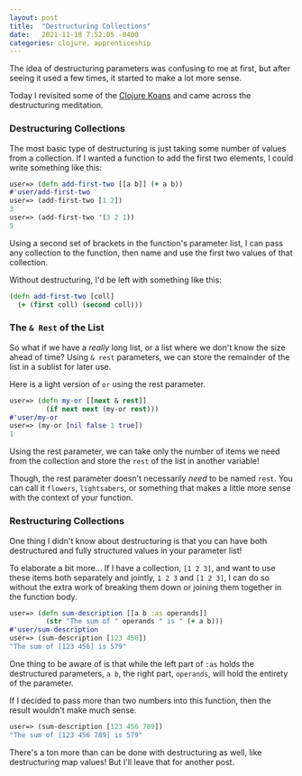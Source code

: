 ```yaml
---
layout: post
title:  "Destructuring Collections"
date:   2021-11-18 7:52:05 -0400
categories: clojure, apprenticeship
---
```


The idea of destructuring parameters was confusing to me at first,
but after seeing it used a few times, it started to make a lot more sense.

Today I revisited some of the [Clojure Koans][clojure-koans] and came 
across the destructuring meditation.

### Destructuring Collections

The most basic type of destructuring is just taking some number of values
from a collection. If I wanted a function to add the first two elements, 
I could write something like this:

````clojure
user=> (defn add-first-two [[a b]] (+ a b))
#'user/add-first-two
user=> (add-first-two [1 2])
3
user=> (add-first-two '(3 2 1))
5
````

Using a second set of brackets in the function's parameter list, 
I can pass any collection to the function, then name and use 
the first two values of that collection.

Without destructuring, I'd be left with something like this:

````clojure
(defn add-first-two [coll] 
  (+ (first coll) (second coll)))
````

### The `& Rest` of the List

So what if we have a _really_ long list, or a list where we don't
know the size ahead of time? Using `& rest` parameters, we can 
store the remainder of the list in a sublist for later use.

Here is a light version of `or` using the rest parameter.

````clojure
user=> (defn my-or [[next & rest]]
         (if next next (my-or rest)))
#'user/my-or
user=> (my-or [nil false 1 true])
1
````

Using the rest parameter, we can take only the number of items 
we need from the collection and store the `rest` of the list in another 
variable! 

Though, the rest parameter doesn't necessarily _need_ to be named
`rest`. You can call it `flowers`, `lightsabers`, or something that makes
a little more sense with the context of your function. 

### Restructuring Collections

One thing I didn't know about destructuring is that you can have both 
destructured and fully structured values in your parameter list!

To elaborate a bit more... If I have a collection, `[1 2 3]`, and
want to use these items both separately and jointly, `1 2 3` and `[1 2 3]`, 
I can do so without the extra work of breaking them down or 
joining them together in the function body.

````clojure
user=> (defn sum-description [[a b :as operands]] 
         (str "The sum of " operands " is " (+ a b)))
#'user/sum-description
user=> (sum-description [123 456])
"The sum of [123 456] is 579"
````

One thing to be aware of is that while the left part of `:as` holds
the destructured parameters, `a b`, the right part, `operands`, will 
hold the entirety of the parameter.

If I decided to pass more than two numbers into this function, then 
the result wouldn't make much sense.

````clojure
user=> (sum-description [123 456 789])
"The sum of [123 456 789] is 579"
````

There's a ton more than can be done with destructuring as well,
like destructuring map values! But I'll leave that for another post.

[clojure-koans]: https://github.com/functional-koans/clojure-koans